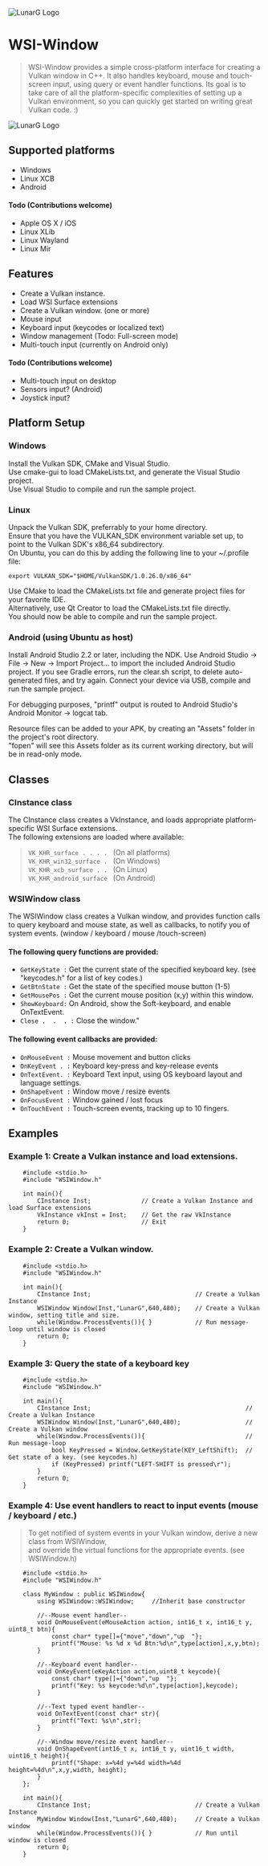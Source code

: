 ![LunarG Logo](./LunarG2.png "LunarG")

# WSI-Window

>WSI-Window provides a simple cross-platform interface for creating a Vulkan window in C++.
>It also handles keyboard, mouse and touch-screen input, using query or event handler functions.  Its goal is to take care of all the platform-specific complexities of setting up a Vulkan environment, so you can quickly get started on writing great Vulkan code. :)


![LunarG Logo](./platforms.png "Platforms")

## Supported platforms 
 - Windows
 - Linux XCB
 - Android

#### Todo (Contributions welcome)
 - Apple OS X / iOS
 - Linux XLib
 - Linux Wayland
 - Linux Mir

## Features
 - Create a Vulkan instance.
 - Load WSI Surface extensions
 - Create a Vulkan window. (one or more)
 - Mouse input
 - Keyboard input (keycodes or localized text)
 - Window management (Todo: Full-screen mode)
 - Multi-touch input (currently on Android only)

#### Todo (Contributions welcome)
 - Multi-touch input on desktop
 - Sensors input? (Android)
 - Joystick input?

## Platform Setup
### Windows
Install the Vulkan SDK, CMake and Visual Studio.  
Use cmake-gui to load CMakeLists.txt, and generate the Visual Studio project.  
Use Visual Studio to compile and run the sample project.

### Linux
Unpack the Vulkan SDK, preferrably to your home directory.  
Ensure that you have the VULKAN_SDK environment variable set up, to point to the Vulkan SDK's x86_64 subdirectory.  
On Ubuntu, you can do this by adding the following line to your ~/.profile file:  

 `export VULKAN_SDK="$HOME/VulkanSDK/1.0.26.0/x86_64"`
 
Use CMake to load the CMakeLists.txt file and generate project files for your favorite IDE.  
Alternatively, use Qt Creator to load the CMakeLists.txt file directly.  
You should now be able to compile and run the sample project.
 

### Android (using Ubuntu as host)

Install Android Studio 2.2 or later, including the NDK.
Use Android Studio -> File -> New -> Import Project... to import the included Android Studio project.
If you see Gradle errors, run the clear.sh script, to delete auto-generated files, and try again.
Connect your device via USB, compile and run the sample project.  

For debugging purposes, "printf" output is routed to Android Studio's Android Monitor -> logcat tab.  

Resource files can be added to your APK, by creating an "Assets" folder in the project's root directory.  
"fopen" will see this Assets folder as its current working directory, but will be in read-only mode.

## Classes

### CInstance class
The CInstance class creates a VkInstance, and loads appropriate platform-specific WSI Surface extensions.  
The following extensions are loaded where available:  
 > `VK_KHR_surface . . . . ` (On all platforms)  
 > `VK_KHR_win32_surface . ` (On Windows)  
 > `VK_KHR_xcb_surface . . ` (On Linux)  
 > `VK_KHR_android_surface ` (On Android)  


### WSIWindow class
The WSIWindow class creates a Vulkan window, and provides function calls to query keyboard and mouse state, as well as callbacks, to notify you of system events. (window / keyboard / mouse /touch-screen)
#### The following query functions are provided:
 - `GetKeyState :` Get the current state of the specified keyboard key. (see "keycodes.h" for a list of key codes.)  
 - `GetBtnState :` Get the state of the specified mouse button (1-5)  
 - `GetMousePos :` Get the current mouse position (x,y) within this window.  
 - `ShowKeyboard:` On Android, show the Soft-keyboard, and enable OnTextEvent.  
 - `Close .  .  . :` Close the window."


#### The following event callbacks are provided:
 - `OnMouseEvent :` Mouse movement and button clicks
 - `OnKeyEvent . :` Keyboard key-press and key-release events
 - `OnTextEvent. :` Keyboard Text input, using OS keyboard layout and language settings.
 - `OnShapeEvent :` Window move / resize events
 - `OnFocusEvent :` Window gained / lost focus
 - `OnTouchEvent :` Touch-screen events, tracking up to 10 fingers.

## Examples
### Example 1: Create a Vulkan instance and load extensions.
        #include <stdio.h>
        #include "WSIWindow.h"

        int main(){
            CInstance Inst;              // Create a Vulkan Instance and load Surface extensions
            VkInstance vkInst = Inst;    // Get the raw VkInstance
            return 0;                    // Exit
        }

### Example 2: Create a Vulkan window.
        #include <stdio.h>
        #include "WSIWindow.h"

        int main(){
            CInstance Inst;                             // Create a Vulkan Instance
            WSIWindow Window(Inst,"LunarG",640,480);    // Create a Vulkan window, setting title and size.
            while(Window.ProcessEvents()){ }            // Run message-loop until window is closed
            return 0;
        }

### Example 3: Query the state of a keyboard key
        #include <stdio.h>
        #include "WSIWindow.h"

        int main(){
            CInstance Inst;                                           // Create a Vulkan Instance
            WSIWindow Window(Inst,"LunarG",640,480);                  // Create a Vulkan window
            while(Window.ProcessEvents()){                            // Run message-loop
                bool KeyPressed = Window.GetKeyState(KEY_LeftShift);  // Get state of a key. (see keycodes.h)
                if (KeyPressed) printf("LEFT-SHIFT is pressed\r");
            }
            return 0;
        }

### Example 4: Use event handlers to react to input events (mouse / keyboard / etc.)
>To get notified of system events in your Vulkan window, derive a new class from WSIWindow,  
>and override the virtual functions for the appropriate events. (see WSIWindow.h)  


        #include <stdio.h>
        #include "WSIWindow.h"

        class MyWindow : public WSIWindow{
            using WSIWindow::WSIWindow;     //Inherit base constructor

            //--Mouse event handler--
            void OnMouseEvent(eMouseAction action, int16_t x, int16_t y, uint8_t btn){
                const char* type[]={"move","down","up  "};
                printf("Mouse: %s %d x %d Btn:%d\n",type[action],x,y,btn);
            }

            //--Keyboard event handler--
            void OnKeyEvent(eKeyAction action,uint8_t keycode){
                const char* type[]={"down","up  "};
                printf("Key: %s keycode:%d\n",type[action],keycode);
            }

            //--Text typed event handler--
            void OnTextEvent(const char* str){
                printf("Text: %s\n",str);
            }

            //--Window move/resize event handler--
            void OnShapeEvent(int16_t x, int16_t y, uint16_t width, uint16_t height){
                printf("Shape: x=%4d y=%4d width=%4d height=%4d\n",x,y,width, height);
            }
        };

        int main(){
            CInstance Inst;                             // Create a Vulkan Instance
            MyWindow Window(Inst,"LunarG",640,480);     // Create a Vulkan window
            while(Window.ProcessEvents()){ }            // Run until window is closed
            return 0;
        }
